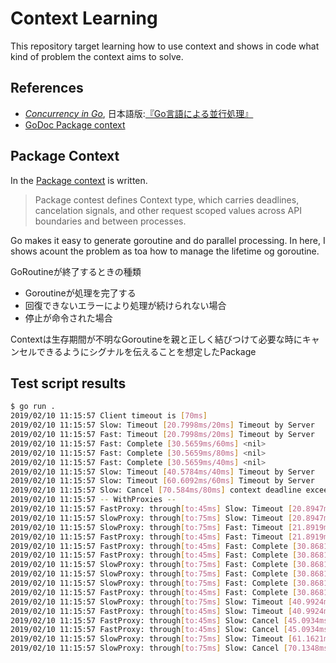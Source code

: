 # Context Learning

This repository target learning how to use context and shows in code what kind of problem the context aims to solve.


## References

- [_Concurrency in Go_](http://shop.oreilly.com/product/0636920046189.do), 日本語版:[『Go言語による並行処理』](https://www.oreilly.co.jp/books/9784873118468/)
- [GoDoc Package context](https://golang.org/pkg/context/)

## Package Context

In the [Package context](https://golang.org/pkg/context/) is written.

> Package contest defines Context type, which carries deadlines, cancelation signals, and other request scoped values across API boundaries and between processes.

Go makes it easy to generate goroutine and do parallel processing.
In here, I shows acount the problem as toa how to manage the lifetime og goroutine.

GoRoutineが終了するときの種類

- Goroutineが処理を完了する
- 回復できないエラーにより処理が続けられない場合
- 停止が命令された場合

Contextは生存期間が不明なGoroutineを親と正しく結びつけて必要な時にキャンセルできるようにシグナルを伝えることを想定したPackage



## Test script results


```sh
$ go run .
2019/02/10 11:15:57 Client timeout is [70ms]
2019/02/10 11:15:57 Slow: Timeout [20.7998ms/20ms] Timeout by Server
2019/02/10 11:15:57 Fast: Timeout [20.7998ms/20ms] Timeout by Server
2019/02/10 11:15:57 Fast: Complete [30.5659ms/60ms] <nil>
2019/02/10 11:15:57 Fast: Complete [30.5659ms/80ms] <nil>
2019/02/10 11:15:57 Fast: Complete [30.5659ms/40ms] <nil>
2019/02/10 11:15:57 Slow: Timeout [40.5784ms/40ms] Timeout by Server
2019/02/10 11:15:57 Slow: Timeout [60.6092ms/60ms] Timeout by Server
2019/02/10 11:15:57 Slow: Cancel [70.584ms/80ms] context deadline exceeded
2019/02/10 11:15:57 -- WithProxies --
2019/02/10 11:15:57 FastProxy: through[to:45ms] Slow: Timeout [20.8947ms/20ms] Timeout by Server
2019/02/10 11:15:57 SlowProxy: through[to:75ms] Slow: Timeout [20.8947ms/20ms] Timeout by Server
2019/02/10 11:15:57 SlowProxy: through[to:75ms] Fast: Timeout [21.8919ms/20ms] Timeout by Server
2019/02/10 11:15:57 FastProxy: through[to:45ms] Fast: Timeout [21.8919ms/20ms] Timeout by Server
2019/02/10 11:15:57 FastProxy: through[to:45ms] Fast: Complete [30.8681ms/40ms] <nil>
2019/02/10 11:15:57 FastProxy: through[to:45ms] Fast: Complete [30.8681ms/80ms] <nil>
2019/02/10 11:15:57 SlowProxy: through[to:75ms] Fast: Complete [30.8681ms/40ms] <nil>
2019/02/10 11:15:57 SlowProxy: through[to:75ms] Fast: Complete [30.8681ms/60ms] <nil>
2019/02/10 11:15:57 SlowProxy: through[to:75ms] Fast: Complete [30.8681ms/80ms] <nil>
2019/02/10 11:15:57 FastProxy: through[to:45ms] Fast: Complete [30.8681ms/60ms] <nil>
2019/02/10 11:15:57 SlowProxy: through[to:75ms] Slow: Timeout [40.9924ms/40ms] Timeout by Server
2019/02/10 11:15:57 FastProxy: through[to:45ms] Slow: Timeout [40.9924ms/40ms] Timeout by Server
2019/02/10 11:15:57 FastProxy: through[to:45ms] Slow: Cancel [45.0934ms/80ms] context canceled
2019/02/10 11:15:57 FastProxy: through[to:45ms] Slow: Cancel [45.0934ms/60ms] context canceled
2019/02/10 11:15:57 SlowProxy: through[to:75ms] Slow: Timeout [61.1621ms/60ms] Timeout by Server
2019/02/10 11:15:57 SlowProxy: through[to:75ms] Slow: Cancel [70.1348ms/80ms] context deadline exceeded
```